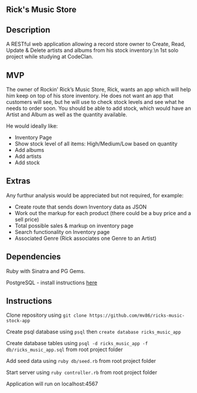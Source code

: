 ## Rick's Music Store

## Description

A RESTful web application allowing a record store owner to Create, Read, Update & Delete 
artists and albums from his stock inventory.\n
1st solo project while studying at CodeClan.

## MVP

The owner of Rockin' Rick’s Music Store, Rick, wants an app which will help him keep on top of his store inventory. He does not want an app that customers will see, but he will use to check stock levels and see what he needs to order soon. You should be able to add stock, which would have an Artist and Album as well as the quantity available. 

He would ideally like:
  - Inventory Page
  - Show stock level of all items: High/Medium/Low based on quantity
  - Add albums
  - Add artists
  - Add stock
    
## Extras

Any furthur analysis would be appreciated but not required, for example:
 - Create route that sends down Inventory data as JSON
 - Work out the markup for each product (there could be a buy price and a sell price)
 - Total possible sales & markup on inventory page
 - Search functionality on Inventory page
 - Associated Genre (Rick associates one Genre to an Artist)
    
## Dependencies

Ruby with Sinatra and PG Gems.

PostgreSQL - install instructions [here](https://www.postgresql.org/docs/9.6/static/tutorial-install.html)

## Instructions

Clone repository using `git clone https://github.com/mv86/ricks-music-stock-app`

Create psql database using `psql` then `create database ricks_music_app`

Create database tables using `psql -d ricks_music_app -f db/ricks_music_app.sql` from root project folder

Add seed data using `ruby db/seed.rb` from root project folder

Start server using `ruby controller.rb` from root project folder

Application will run on localhost:4567
